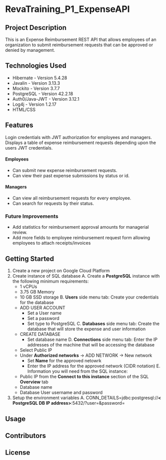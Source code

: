 # RevaTraining_P1_ExpenseAPI

## Project Description
This is an Expense Reimbursement REST API that allows employees of an organization to submit reimbursement requests that can be approved or denied by management. 
## Technologies Used
- Hibernate - Version 5.4.28
- Javalin - Version 3.13.3
- Mockito - Version 3.7.7
- PostgreSQL - Version 42.2.18
- Auth0/Java-JWT - Version 3.12.1
- Log4j - Version 1.2.17
- HTML/CSS
## Features
Login credentials with JWT authorization for employees and managers.
Displays a table of expense reimbursement requests depending upon the users JWT credentials.
#### Employees 
  - Can submit new expense reimbursement requests.
  - Can view their past expense submissions by status or id.
#### Managers
  - Can view all reimbursement requests for every employee.
  - Can search for requests by their status.
### Future Improvements
  - Add statistics for reimbursement approval amounts for managerial review.
  - Add more fields to employee reimbursement request form allowing employees to attach receipts/invoices
## Getting Started
1. Create a new project on Google Cloud Platform
2. Create instance of SQL database
  A. Create a **PostgreSQL** instance with the following minimum requirements:
    - 1 vCPUs
    - 3.75 GB Memory
    - 10 GB SSD storage
  B. **Users** side menu tab: Create your credentials for the database
    - ADD USER ACCOUNT
      - Set a User name
      - Set a password
      - Set type to PostgreSQL
  C. **Databases** side menu tab: Create the database that will store the expense and user information
    - CREATE DATABASE
      - Set database name
  D. **Connections** side menu tab: Enter the IP addresses of the machine that will be accessing the database
    - Select Public IP
    - Under **Authorized networks** -> ADD NETWORK -> New network
      - Set **Name** for the approved netowrk
      - Enter the IP address for the approved network (CIDR notation)
  E. Information you will need from the SQL instance:
    - Public IP from the **Connect to this instance** section of the SQL **Overview** tab
    - Database name
    - Database User username and password
3. Setup the environment variables 
  A. CONN_DETAILS=jdbc:postgresql://**< PostgreSQL DB IP address>**:5432/**<DB Name>**?user\=**<DB User username>**&password\=**<DB User password>**
## Usage

## Contributors 

## License


